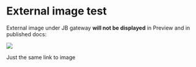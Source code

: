 # External image test

External image under JB gateway **will not be displayed** in Preview and in published docs:

![](https://images.writerside.pages.jetbrains.team/images/U2.jpeg)

Just the same link to image

[](https://images.writerside.pages.jetbrains.team/images/U2.jpeg)
